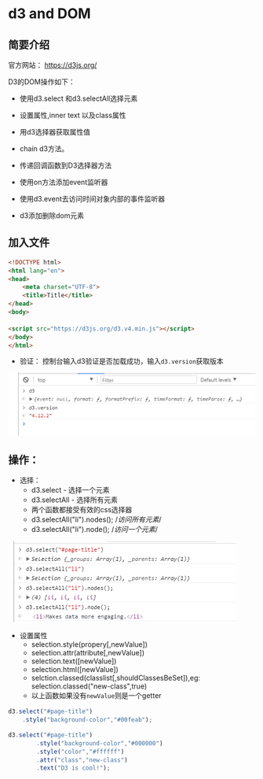 # d3 and DOM

## 简要介绍

官方网站： https://d3js.org/


D3的DOM操作如下：

* 使用d3.select 和d3.selectAll选择元素

* 设置属性,inner text 以及class属性

* 用d3选择器获取属性值

* chain d3方法。

* 传递回调函数到D3选择器方法

* 使用on方法添加event监听器

* 使用d3.event去访问时间对象内部的事件监听器

* d3添加删除dom元素


## 加入文件

```html
<!DOCTYPE html>
<html lang="en">
<head>
    <meta charset="UTF-8">
    <title>Title</title>
</head>
<body>

<script src="https://d3js.org/d3.v4.min.js"></script>
</body>
</html>
```

* 验证： 控制台输入d3验证是否加载成功，输入``d3.version``获取版本  

![](assets/2018-01-09-22-35-58.png)


## 操作：

* 选择：
    * d3.select - 选择一个元素
    * d3.selectAll - 选择所有元素
    * 两个函数都接受有效的css选择器
    * d3.selectAll("li").nodes();   /*访问所有元素*/
    * d3.selectAll("li").node();   /*访问一个元素*/

![](assets/2018-01-09-22-48-20.png)

 
*  设置属性
    * selection.style(propery[,newValue])
    * selection.attr(attribute[,newValue])
    * selection.text([newValue])
    * selection.html([newValue])
    * selction.classed(classlist[,shouldClassesBeSet]),eg: selection.classed("new-class",true)
    * 以上函数如果没有``newValue``则是一个getter

```js
d3.select("#page-title")
    .style("background-color","#00feab");
```

```js
d3.select("#page-title")
		.style("background-color","#000000")
  		.style("color","#ffffff")
		.attr("class","new-class")
		.text("D3 is cool!");
```
